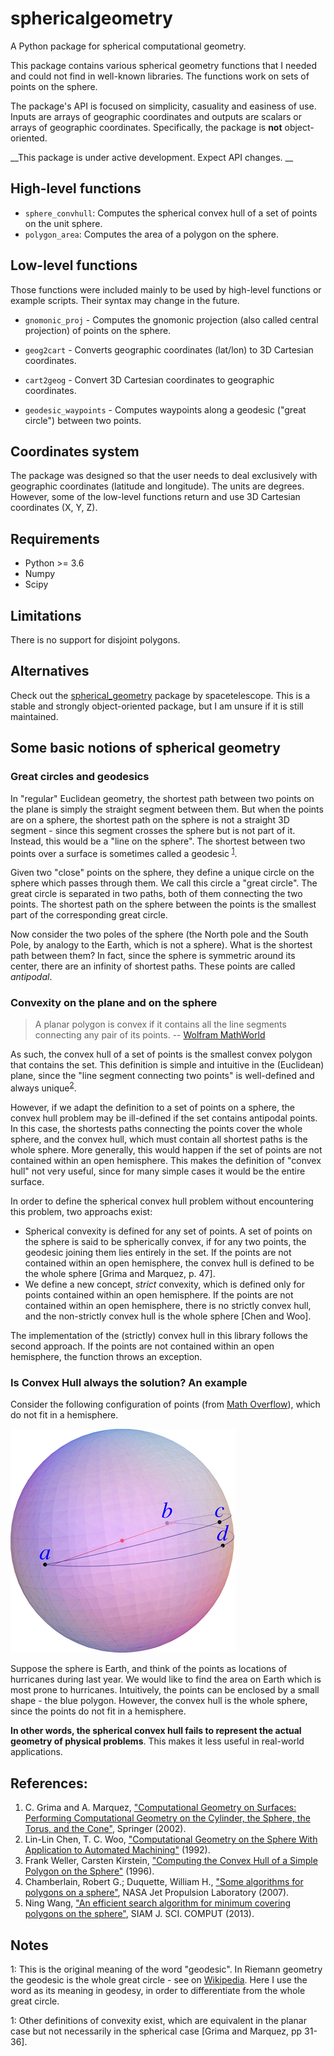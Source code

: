 # sphericalgeometry
A Python package for spherical computational geometry.

This package contains various spherical geometry functions that I needed and could not find in well-known libraries.
The functions work on sets of points on the sphere.

The package's API is focused on simplicity, casuality and easiness of use. 
Inputs are arrays of geographic coordinates and outputs are scalars or arrays of geographic coordinates.
Specifically, the package is **not** object-oriented.

__This package is under active development. Expect API changes. __

## High-level functions

* `sphere_convhull`: Computes the spherical convex hull of a set of points on the unit sphere.
* `polygon_area`: Computes the area of a polygon on the sphere.

<!--

* `minareapolygon`: Computes the minimum-area bounding polygon of a set of points on the sphere.

* `pspolydist` - Computes the minimum distance from a point to a polyline on a sphere. 
This is an adaptation to Python of the original MATLAB function [`p_spoly_dist`](https://www.mathworks.com/matlabcentral/fileexchange/52734-p_spoly_dist) by Michael Yoshpe (in-work).

* `insphericalpolygon` - Returns points inside of a spherical polygon.
-->

## Low-level functions

Those functions were included mainly to be used by high-level functions or example scripts.
Their syntax may change in the future.

* `gnomonic_proj` - Computes the gnomonic projection (also called central projection) of points on the sphere.

* `geog2cart` - Converts geographic coordinates (lat/lon) to 3D Cartesian coordinates.

* `cart2geog` - Convert 3D Cartesian coordinates to geographic coordinates.

* `geodesic_waypoints` - Computes waypoints along a geodesic ("great circle") between two points.

## Coordinates system

The package was designed so that the user needs to deal exclusively with geographic coordinates (latitude and longitude).
The units are degrees.
However, some of the low-level functions return and use 3D Cartesian coordinates (X, Y, Z).

<!--
## The inside of a spherical polygon


-->

## Requirements

* Python >= 3.6
* Numpy
* Scipy

## Limitations

There is no support for disjoint polygons.

## Alternatives

Check out the [spherical_geometry](https://github.com/spacetelescope/spherical_geometry) package by spacetelescope. This is a stable and strongly object-oriented package, but I am unsure if it is still maintained.

## Some basic notions of spherical geometry
### Great circles and geodesics

In "regular" Euclidean geometry, the shortest path between two points on the plane is simply the straight segment between them. But when the points are on a sphere, the shortest path on the sphere is not a straight 3D segment - since this segment crosses the sphere but is not part of it. Instead, this would be a "line on the sphere". The shortest between two points over a surface is sometimes called a geodesic <sup>[1](#myfootnote1)</sup>.

Given two "close" points on the sphere, they define a unique circle on the sphere which passes through them. We call this circle a "great circle". The great circle is separated in two paths, both of them connecting the two points. The shortest path on the sphere between the points is the smallest part of the corresponding great circle.

<!-- TODO: add figure -->

Now consider the two poles of the sphere (the North pole and the South Pole, by analogy to the Earth, which is not a sphere). What is the shortest path between them? In fact, since the sphere is symmetric around its center, there are an infinity of shortest paths. These points are called _antipodal_. 

### Convexity on the plane and on the sphere

> A planar polygon is convex if it contains all the line segments connecting any pair of its points.
> -- [Wolfram MathWorld](http://mathworld.wolfram.com/ConvexPolygon.html)

As such, the convex hull of a set of points is the smallest convex polygon that contains the set. This definition is simple and intuitive in the (Euclidean) plane, since the "line segment connecting two points" is well-defined and always unique<sup>[2](#myfootnote2)</sup>.

However, if we adapt the definition to a set of points on a sphere, the convex hull problem may be ill-defined if the set contains antipodal points. In this case, the shortests paths connecting the points cover the whole sphere, and the convex hull, which must contain all shortest paths is the whole sphere. More generally, this would happen if the set of points are not contained within an open hemisphere. This makes the definition of "convex hull" not very useful, since for many simple cases it would be the entire surface.

In order to define the spherical convex hull problem without encountering this problem, two approachs exist:

* Spherical convexity is defined for any set of points. A set of points on the sphere is said to be spherically convex, if for any two points, the geodesic joining them lies entirely in the set.  If the points are not contained within an open hemisphere, the convex hull is defined to be the whole sphere [Grima and Marquez, p. 47].
* We define a new concept, _strict_ convexity, which is defined only for points contained within an open hemisphere. If the points are not contained within an open hemisphere, there is no strictly convex hull, and the non-strictly convex hull is the whole sphere [Chen and Woo].

The implementation of the (strictly) convex hull in this library follows the second approach. If the points are not contained within an open hemisphere, the function throws an exception.

### Is Convex Hull always the solution? An example

Consider the following configuration of points (from [Math Overflow](https://mathoverflow.net/questions/76875/convex-hull-on-a-riemannian-manifold)), which do not fit in a hemisphere.

![](images/convex_hull_degenerate_case.jpg?raw=true)

 Suppose the sphere is Earth, and think of the points as locations of hurricanes during last year. We would like to find the area on Earth which is most prone to hurricanes. Intuitively, the points can be enclosed by a small shape - the blue polygon. However, the convex hull is the whole sphere, since the points do not fit in a hemisphere.

**In other words, the spherical convex hull fails to represent the actual geometry of physical problems**. This makes it less useful in real-world applications.

<!--
### Minimum Enclosing Polygon

Minimum-perimeter bounding spherical polygon

-->

## References:
1. C. Grima and A. Marquez, ["Computational Geometry on Surfaces: Performing Computational Geometry on the Cylinder, the Sphere, the Torus, and the Cone"](https://www.springer.com/gp/book/9781402002021), Springer (2002). 
1. Lin-Lin Chen, T. C. Woo, ["Computational Geometry on the Sphere With Application to Automated Machining"](https://asmedigitalcollection.asme.org/mechanicaldesign/article-abstract/114/2/288/431533/Computational-Geometry-on-the-Sphere-With) (1992).
1. Frank Weller, Carsten Kirstein, ["Computing the Convex Hull of a Simple Polygon on the Sphere"](https://citeseerx.ist.psu.edu/viewdoc/summary?doi=10.1.1.43.987) (1996).
1. Chamberlain, Robert G.; Duquette, William H., ["Some algorithms for polygons on a sphere"](https://trs.jpl.nasa.gov/handle/2014/40409), NASA Jet Propulsion Laboratory (2007).
1. Ning Wang, ["An efficient search algorithm for minimum covering polygons on the sphere"](https://esrl.noaa.gov/gsd/nim/references/efficient_search_algorithm_for_minimum_covering_polygons_on_the_sphere.pdf), SIAM J. SCI. COMPUT (2013).

## Notes

<a name="myfootnote1">1</a>: This is the original meaning of the word "geodesic". In Riemann geometry the geodesic is the whole great circle - see on [Wikipedia](https://en.wikipedia.org/wiki/Geodesic#Metric_geometry). Here I use the word as its meaning in geodesy, in order to differentiate from the whole great circle.

<a name="myfootnote2">1</a>: Other definitions of convexity exist, which are equivalent in the planar case but not necessarily in the spherical case [Grima and Marquez, pp 31-36].
